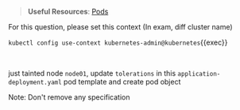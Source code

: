 
> <strong>Useful Resources</strong>: [Pods](https://kubernetes.io/docs/concepts/workloads/pods/)

For this question, please set this context (In exam, diff cluster name)

`kubectl config use-context kubernetes-admin@kubernetes`{{exec}}

<br>

just tainted node `node01`, update `tolerations` in this `application-deployment.yaml` pod template and create pod object

Note: Don't remove any specification 